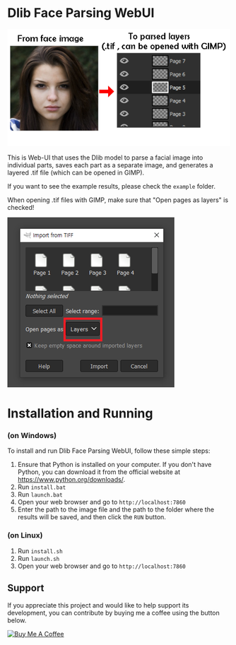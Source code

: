 # Dlib Face Parsing WebUI

![Dlib Face Parsing WebUI](https://raw.githubusercontent.com/jhj0517/Dlib-Face-Parsing-WebUI/master/example/example.png)

This is Web-UI that uses the Dlib model to parse a facial image into individual parts, saves each part as a separate image, and generates a layered .tif file (which can be opened in GIMP).

If you want to see the example results, please check the `example` folder.

When opening .tif files with GIMP, make sure that "Open pages as layers" is checked!

![Dlib Face Parsing WebUI](https://raw.githubusercontent.com/jhj0517/Dlib-Face-Parsing-WebUI/master/example/open%20page%20as%20layers.png)

# Installation and Running 

### (on Windows)
To install and run Dlib Face Parsing WebUI, follow these simple steps:

1. Ensure that Python is installed on your computer. If you don't have Python, you can download it from the official website at https://www.python.org/downloads/.
2. Run `install.bat` 
3. Run `launch.bat`
4. Open your web browser and go to `http://localhost:7860`
5. Enter the path to the image file and the path to the folder where the results will be saved, and then click the `RUN` button.

### (on Linux)
1. Run `install.sh` 
2. Run `launch.sh`
3. Open your web browser and go to `http://localhost:7860`

## Support

If you appreciate this project and would like to help support its development, you can contribute by buying me a coffee using the button below.

<a href="https://www.buymeacoffee.com/jhj0517" target="_blank"><img src="https://cdn.buymeacoffee.com/buttons/default-orange.png" alt="Buy Me A Coffee" height="41" width="174"></a>
